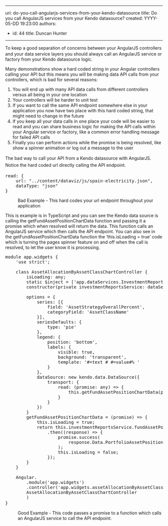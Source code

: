 

---
uri: do-you-call-angularjs-services-from-your-kendo-datasource
title: Do you call AngularJS services from your Kendo datasource?
created: YYYY-05-DD 19:23:00
authors:
  - id: 44
    title: Duncan Hunter
---




<span class='intro'> <p class="p1"><span style="line-height&#58;20px;">To</span> keep a good separation of concerns between your AngularJS controllers and your data service layers you should always call an AngularJS service or factory from your Kendo datasource logic.</p><p class="p1">Many demonstrations show a hard coded string in your Angular controllers calling your API but this means you will be making data API calls from your controllers, which is bad for several reasons&#58;</p><ol class="ol1"><li class="li1">You will end up with many API data calls from different controllers versus all being in your one location</li><li class="li1">Your controllers will be harder to unit test</li><li class="li1">If you want to call the same API endpoint somewhere else in your application you now have two place with this hard coded string, that might need to change in the future</li><li class="li1">If you keep all your data calls in one place your code will be easier to read and you can share business logic for making the API calls within your Angular service or factory, like a common error handling message for failed API calls</li><li class="li1">Finally you can perform actions while the promise is being resolved, like show a spinner animation or log out a message to the user</li></ol> </span>

<p>​<span style="line-height&#58;1.6;">The bad way to call your API from a Kendo datasource with AngularJS. Notice the hard coded url directly calling the API endpoint.</span></p><pre class="prettyprint linenums">read&#58; &#123;​ <br>    url&#58; &quot;../content/dataviz/js/spain-electricity.json&quot;, <br>    dataType&#58; &quot;json&quot; <br>&#125; ​​ 
</pre><dd class="ssw15-rteElement-FigureBad">Bad Example -​&#160;This hard codes your url endpoint throughout your application&#160;​​<br></dd><p class="p6">
   <span class="s1">This is example is in TypeScript and you can see the Kendo data source is calling the </span>getFundAssetPositionChartData function and passing it a promise which when resolved will return the data. This function calls an AngularJS service which then calls the API endpoint. You can also see in the getFundAssetPositionChartData function the ‘this.isLoading = true’ code which is turning the pages spinner feature on and off when the call is resolved, to let the user know it is processing.​​​</p><pre class="prettyprint linenums"><div><div>module app.widgets &#123;</div><div>&#160; &#160; 'use strict';</div><div><br></div><div>&#160; &#160; class AssetAllocationByAssetClassChartController &#123;</div><div>&#160; &#160; &#160; &#160; isLoading&#58; any;</div><div></div><div>&#160; &#160; &#160; &#160; static $inject = ['app.dataServices.InvestmentReportsService']</div><div>&#160; &#160; &#160; &#160; constructor(private investmentReportsService&#58; dataServices.InvestmentReportsService) &#123; &#125;</div><div><br></div><div>&#160; &#160; &#160; &#160; options = &#123;</div><div>&#160; &#160; &#160; &#160; &#160; &#160; series&#58; [&#123;</div><div>&#160; &#160; &#160; &#160; &#160; &#160; &#160; &#160; field&#58; 'AssetStrategyOverallPercent',</div><div>&#160; &#160; &#160; &#160; &#160; &#160; &#160; &#160; categoryField&#58; 'AssetClassName'</div><div>&#160; &#160; &#160; &#160; &#160; &#160; &#125;],</div><div>&#160; &#160; &#160; &#160; &#160; &#160; seriesDefaults&#58; &#123;</div><div>&#160; &#160; &#160; &#160; &#160; &#160; &#160; &#160; type&#58; 'pie'</div><div>&#160; &#160; &#160; &#160; &#160; &#160; &#125;,</div><div>&#160; &#160; &#160; &#160; &#160; &#160; legend&#58; &#123;</div><div>&#160; &#160; &#160; &#160; &#160; &#160; &#160; &#160; position&#58; 'bottom',</div><div>&#160; &#160; &#160; &#160; &#160; &#160; &#160; &#160; labels&#58; &#123;</div><div>&#160; &#160; &#160; &#160; &#160; &#160; &#160; &#160; &#160; &#160; visible&#58; true,</div><div>&#160; &#160; &#160; &#160; &#160; &#160; &#160; &#160; &#160; &#160; background&#58; 'transparent',</div><div>&#160; &#160; &#160; &#160; &#160; &#160; &#160; &#160; &#160; &#160; template&#58; '#=text # #=value#% '</div><div>&#160; &#160; &#160; &#160; &#160; &#160; &#160; &#160; &#125;</div><div>&#160; &#160; &#160; &#160; &#160; &#160; &#125;,</div><div>&#160; &#160; &#160; &#160; &#160; &#160; dataSource&#58; new kendo.data.DataSource(&#123;</div><div>&#160; &#160; &#160; &#160; &#160; &#160; &#160; &#160; transport&#58; &#123;</div><div>&#160; &#160; &#160; &#160; &#160; &#160; &#160; &#160; &#160; &#160; read&#58; (promise&#58; any) =&gt; &#123;</div><div>&#160; &#160; &#160; &#160; &#160; &#160; &#160; &#160; &#160; &#160; &#160; &#160; this.getFundAssetPositionChartData(promise);</div><div>&#160; &#160; &#160; &#160; &#160; &#160; &#160; &#160; &#160; &#160; &#125;</div><div>&#160; &#160; &#160; &#160; &#160; &#160; &#160; &#160; &#125;</div><div>&#160; &#160; &#160; &#160; &#160; &#160; &#125;)</div><div>&#160; &#160; &#160; &#160; &#125;</div><div></div><div>&#160; &#160; &#160; &#160; getFundAssetPositionChartData = (promise) =&gt; &#123;</div><div>&#160; &#160; &#160; &#160; &#160; &#160; this.isLoading = true;</div><div>&#160; &#160; &#160; &#160; &#160; &#160; return this.investmentReportsService.fundAssetPosition()</div><div>&#160; &#160; &#160; &#160; &#160; &#160; &#160; &#160; .then((response) =&gt; &#123;</div><div>&#160; &#160; &#160; &#160; &#160; &#160; &#160; &#160; &#160; &#160; promise.success(</div><div>&#160; &#160; &#160; &#160; &#160; &#160; &#160; &#160; &#160; &#160; &#160; &#160; response.Data.PortfolioAssetPositions[0].AssetClassDetailList</div><div>&#160; &#160; &#160; &#160; &#160; &#160; &#160; &#160; &#160; &#160; );</div><div>&#160; &#160; &#160; &#160; &#160; &#160; &#160; &#160; &#160; &#160; this.isLoading = false;</div><div>&#160; &#160; &#160; &#160; &#160; &#160; &#160; &#160; &#125;);</div><div>&#160; &#160; &#160; &#160; &#125;</div><div>&#160; &#160; &#125;</div><div>​</div><div>&#160; &#160; Angular.</div><div>&#160; &#160; &#160; &#160; .module('app.widgets')</div><div>&#160; &#160; &#160; &#160; .controller('app.widgets.assetAllocationByAssetClassChartController',</div><div>&#160; &#160; &#160; &#160; AssetAllocationByAssetClassChartController</div><div>&#160; &#160; &#160; &#160; )</div><div>&#125;​​​<span style="font-family&#58;'segoe ui', segoe, tahoma, helvetica, arial, sans-serif;">   </span></div></div><div></div></pre><p></p><dd class="ssw15-rteElement-FigureGood">Good Example -&#160;This code passes a promise to a function which calls an AngularJS service to call the API endpoint.​</dd>


